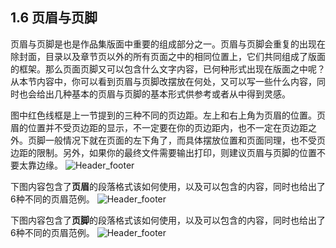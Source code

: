## 1.6 页眉与页脚 ##

页眉与页脚是也是作品集版面中重要的组成部分之一。页眉与页脚会重复的出现在除封面，目录以及章节页以外的所有页面之中的相同位置上，它们共同组成了版面的框架。那么页面页脚又可以包含什么文字内容，已何种形式出现在版面之中呢？从本节内容中，你可以看到页眉与页脚改摆放在何处，又可以写一些什么内容，同时也会给出几种基本的页眉与页脚的基本形式供参考或者从中得到灵感。

图中红色线框是上一节提到的三种不同的页边距。左上和右上角为页眉的位置。页眉的位置并不受页边距的显示，不一定要在你的页边距内，也不一定在页边距之外。页脚一般情况下就在页面的左下角了，而具体摆放位置和页面同理，也不受页边距的限制。另外，如果你的最终文件需要输出打印，则建议页眉与页脚的位置不要太靠边缘。
![Header_footer](https://i.imgur.com/riYKZ66.jpg)

下图内容包含了**页眉**的段落格式该如何使用，以及可以包含的内容，同时也给出了6种不同的页眉范例。
![Header_footer](https://i.imgur.com/X5XT7Po.jpg)


下图内容包含了**页脚**的段落格式该如何使用，以及可以包含的内容，同时也给出了6种不同的页眉范例。
![Header_footer](https://i.imgur.com/ZiSy3Es.jpg)
